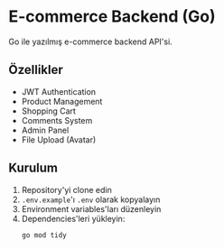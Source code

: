 # E-commerce Backend (Go)

Go ile yazılmış e-commerce backend API'si.

## Özellikler

- JWT Authentication
- Product Management
- Shopping Cart
- Comments System
- Admin Panel
- File Upload (Avatar)

## Kurulum

1. Repository'yi clone edin
2. `.env.example`'ı `.env` olarak kopyalayın
3. Environment variables'ları düzenleyin
4. Dependencies'leri yükleyin:
   ```bash
   go mod tidy
